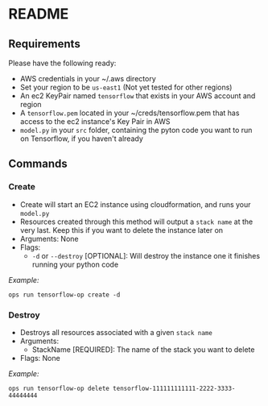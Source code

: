 # README

## Requirements

Please have the following ready:

- AWS credentials in your ~/.aws directory
- Set your region to be `us-east1` (Not yet tested for other regions)
- An ec2 KeyPair named `tensorflow` that exists in your AWS account and region
- A `tensorflow.pem` located in your ~/creds/tensorflow.pem that has access to the ec2 instance's Key Pair in AWS
- `model.py` in your `src` folder, containing the pyton code you want to run on Tensorflow, if you haven't already

## Commands

### Create

- Create will start an EC2 instance using cloudformation, and runs your `model.py`
- Resources created through this method will output a `stack name` at the very last. Keep this if you want to delete the instance later on
- Arguments: None
- Flags:
  - `-d` or `--destroy` [OPTIONAL]: Will destroy the instance one it finishes running your python code

*Example:*

```shell
ops run tensorflow-op create -d
```

### Destroy

- Destroys all resources associated with a given `stack name`
- Arguments:
  - StackName [REQUIRED]: The name of the stack you want to delete
- Flags: None

*Example:*

```shell
ops run tensorflow-op delete tensorflow-111111111111-2222-3333-44444444
```
